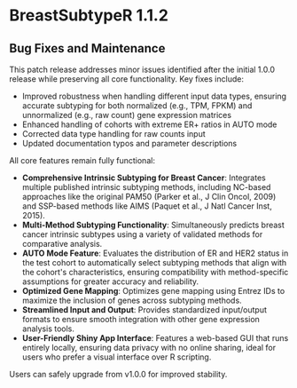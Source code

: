 # BreastSubtypeR 1.1.2

## Bug Fixes and Maintenance
This patch release addresses minor issues identified after the initial 1.0.0 release while preserving all core functionality. Key fixes include:
- Improved robustness when handling different input data types, ensuring accurate subtyping for both normalized (e.g., TPM, FPKM) and unnormalized (e.g., raw count) gene expression matrices
- Enhanced handling of cohorts with extreme ER+ ratios in AUTO mode
- Corrected data type handling for raw counts input
- Updated documentation typos and parameter descriptions

All core features remain fully functional:
- **Comprehensive Intrinsic Subtyping for Breast Cancer**: Integrates multiple published intrinsic subtyping methods, including NC-based approaches like the original PAM50 (Parker et al., J Clin Oncol, 2009) and SSP-based methods like AIMS (Paquet et al., J Natl Cancer Inst, 2015).
- **Multi-Method Subtyping Functionality**: Simultaneously predicts breast cancer intrinsic subtypes using a variety of validated methods for comparative analysis.
- **AUTO Mode Feature**: Evaluates the distribution of ER and HER2 status in the test cohort to automatically select subtyping methods that align with the cohort's characteristics, ensuring compatibility with method-specific assumptions for greater accuracy and reliability.
- **Optimized Gene Mapping**: Optimizes gene mapping using Entrez IDs to maximize the inclusion of genes across subtyping methods.
- **Streamlined Input and Output**: Provides standardized input/output formats to ensure smooth integration with other gene expression analysis tools.
- **User-Friendly Shiny App Interface**: Features a web-based GUI that runs entirely locally, ensuring data privacy with no online sharing, ideal for users who prefer a visual interface over R scripting.  

Users can safely upgrade from v1.0.0 for improved stability.